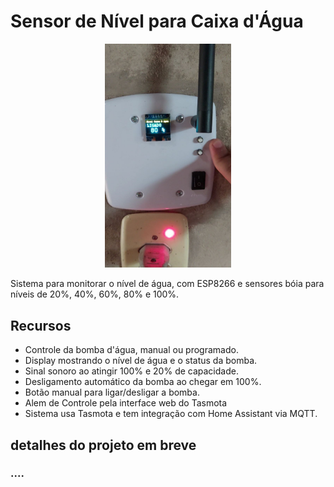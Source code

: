 # Sensor de Nível para Caixa d'Água


<!-- ![Logo](![![image](https://github.com/marllonferreira/Nivel-caixa-dgua-com-tasmota/assets/31580600/bf6bcdd4-c1ed-4542-a802-caffbecef818)
]()
) -->

<div align="center">
  <img src="./doc/imagens/01.jpg" width="40%">
</div> 


Sistema para monitorar o nível de água, com ESP8266 e sensores bóia para níveis de 20%, 40%, 60%, 80% e 100%.

## Recursos
- Controle da bomba d'água, manual ou programado.
- Display mostrando o nível de água e o status da bomba.
- Sinal sonoro ao atingir 100% e 20% de capacidade.
- Desligamento automático da bomba ao chegar em 100%.
- Botão manual para ligar/desligar a bomba.
- Alem de Controle pela interface web do Tasmota
- Sistema usa Tasmota e tem integração com Home Assistant via MQTT.


## detalhes do projeto em breve


### ....



